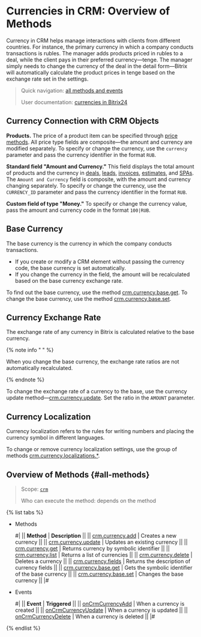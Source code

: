 # Currencies in CRM: Overview of Methods

Currency in CRM helps manage interactions with clients from different countries. For instance, the primary currency in which a company conducts transactions is rubles. The manager adds products priced in rubles to a deal, while the client pays in their preferred currency—tenge. The manager simply needs to change the currency of the deal in the detail form—Bitrix will automatically calculate the product prices in tenge based on the exchange rate set in the settings.

> Quick navigation: [all methods and events](#all-methods) 
> 
> User documentation: [currencies in Bitrix24](https://helpdesk.bitrix24.com/open/8967215/)

## Currency Connection with CRM Objects

**Products.** The price of a product item can be specified through [price methods](../../catalog/price/index.md). All price type fields are composite—the amount and currency are modified separately. To specify or change the currency, use the `currency` parameter and pass the currency identifier in the format `RUB`.

**Standard field "Amount and Currency."** This field displays the total amount of products and the currency in [deals](../deals/index.md), [leads](../leads/index.md), [invoices](../universal/invoice.md), [estimates](../quote/index.md), and [SPAs](../universal/index.md). The `Amount and Currency` field is composite, with the amount and currency changing separately. To specify or change the currency, use the `CURRENCY_ID` parameter and pass the currency identifier in the format `RUB`.

**Custom field of type "Money."** To specify or change the currency value, pass the amount and currency code in the format `100|RUB`.

## Base Currency

The base currency is the currency in which the company conducts transactions.

* If you create or modify a CRM element without passing the currency code, the base currency is set automatically.
* If you change the currency in the field, the amount will be recalculated based on the base currency exchange rate.

To find out the base currency, use the method [crm.currency.base.get](./crm-currency-base-get.md). To change the base currency, use the method [crm.currency.base.set](./crm-currency-base-set.md).

## Currency Exchange Rate

The exchange rate of any currency in Bitrix is calculated relative to the base currency.

{% note info " " %}

When you change the base currency, the exchange rate ratios are not automatically recalculated.

{% endnote %}

To change the exchange rate of a currency to the base, use the currency update method—[crm.currency.update](./crm-currency-update.md). Set the ratio in the `AMOUNT` parameter.

## Currency Localization

Currency localization refers to the rules for writing numbers and placing the currency symbol in different languages.

To change or remove currency localization settings, use the group of methods [crm.currency.localizations.*](./localizations/index.md).

## Overview of Methods {#all-methods}

> Scope: [`crm`](../../scopes/permissions.md)
>
> Who can execute the method: depends on the method

{% list tabs %}

- Methods

    #|
    || **Method** | **Description** ||
    || [crm.currency.add](./crm-currency-add.md) | Creates a new currency ||
    || [crm.currency.update](./crm-currency-update.md) | Updates an existing currency ||
    || [crm.currency.get](./crm-currency-get.md) | Returns currency by symbolic identifier ||
    || [crm.currency.list](./crm-currency-list.md) | Returns a list of currencies ||
    || [crm.currency.delete](./crm-currency-delete.md) | Deletes a currency ||
    || [crm.currency.fields](./crm-currency-fields.md) | Returns the description of currency fields ||
    || [crm.currency.base.get](./crm-currency-base-get.md) | Gets the symbolic identifier of the base currency ||
    || [crm.currency.base.set](./crm-currency-base-set.md) | Changes the base currency ||
    |#

- Events

    #|
    || **Event** | **Triggered** ||
    || [onCrmCurrencyAdd](./events/on-crm-currency-add.md) | When a currency is created ||
    || [onCrmCurrencyUpdate](./events/on-crm-currency-update.md) | When a currency is updated ||
    || [onCrmCurrencyDelete](./events/on-crm-currency-delete.md) | When a currency is deleted ||
    |#

{% endlist %}